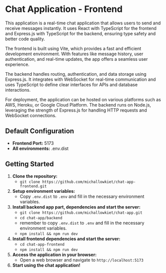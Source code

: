 # Chat Application - Frontend

This application is a real-time chat application that allows users to send and
receive messages instantly. It uses React with TypeScript for the frontend and
Express.js with TypeScript for the backend, ensuring type safety and better code
quality.

The frontend is built using Vite, which provides a fast and efficient
development environment. With features like message history, user
authentication, and real-time updates, the app offers a seamless user
experience.

The backend handles routing, authentication, and data storage using Express.js.
It integrates with WebSocket for real-time communication and uses TypeScript to
define clear interfaces for APIs and database interactions.

For deployment, the application can be hosted on various platforms such as AWS,
Heroku, or Google Cloud Platform. The backend runs on Node.js, leveraging the
strength of Express.js for handling HTTP requests and WebSocket connections.

## Default Configuration

- **Frontend Port:** 5173
- **All environments:** .env.dist

## Getting Started

1. **Clone the repository:**
   - `git clone https://github.com/michallowkiet/chat-app-frontend.git`
2. **Setup environment variables:**
   - Copy `.env.dist` to `.env` and fill in the necessary environment variables.
3. **Install backend app part, dependencies and start the server:**
   - `git clone https://github.com/michallowkiet/chat-app.git`
   - `cd chat-app/backend`
   - remember to copy `.env.dist` to `.env` and fill in the necessary
     environment variables.
   - `npm install && npm run dev`
4. **Install frontend dependencies and start the server:**
   - `cd chat-app-frontend`
   - `npm install && npm run dev`
5. **Access the application in your browser:**
   - Open a web browser and navigate to `http://localhost:5173`
6. **Start using the chat application!**
